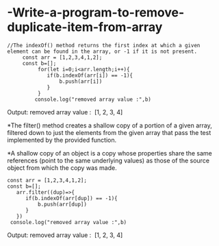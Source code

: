 # -Write-a-program-to-remove-duplicate-item-from-array


    //The indexOf() method returns the first index at which a given element can be found in the array, or -1 if it is not present.
         const arr = [1,2,3,4,1,2];
         const b=[];
              for(let i=0;i<arr.length;i++){
                 if(b.indexOf(arr[i]) == -1){
                     b.push(arr[i])
                 }
              }
             console.log("removed array value :",b)
       
    
   Output:   removed array value :  [1, 2, 3, 4]
               
             
             
             
*The filter() method creates a shallow copy of a portion of a given array,
filtered down to just the elements from the given array that pass the test implemented by the provided function.

*A shallow copy of an object is a copy whose properties share the same references (point to the same underlying values) 
as those of the source object from which the copy was made.







    const arr = [1,2,3,4,1,2];
    const b=[];
       arr.filter((dup)=>{
          if(b.indexOf(arr[dup]) == -1){
              b.push(arr[dup])
          }
       })
     console.log("removed array value :",b)
     
  Output:   removed array value :  [1, 2, 3, 4]
